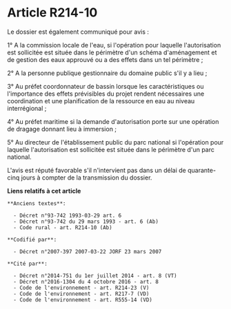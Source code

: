 # Article R214-10

Le dossier est également communiqué pour avis :

1° A la commission locale de l'eau, si l'opération pour laquelle l'autorisation est sollicitée est située dans le périmètre
d'un schéma d'aménagement et de gestion des eaux approuvé ou a des effets dans un tel périmètre ;

2° A la personne publique gestionnaire du domaine public s'il y a lieu ;

3° Au préfet coordonnateur de bassin lorsque les caractéristiques ou l'importance des effets prévisibles du projet rendent
nécessaires une coordination et une planification de la ressource en eau au niveau interrégional ;

4° Au préfet maritime si la demande d'autorisation porte sur une opération de dragage donnant lieu à immersion ;

5° Au directeur de l'établissement public du parc national si l'opération pour laquelle l'autorisation est sollicitée est
située dans le périmètre d'un parc national.

L'avis est réputé favorable s'il n'intervient pas dans un délai de quarante-cinq jours à compter de la transmission du
dossier.

**Liens relatifs à cet article**

	**Anciens textes**:

	  - Décret n°93-742 1993-03-29 art. 6
	  - Décret n°93-742 du 29 mars 1993 - art. 6 (Ab)
	  - Code rural - art. R214-10 (Ab)

	**Codifié par**:

	  - Décret n°2007-397 2007-03-22 JORF 23 mars 2007

	**Cité par**:

	  - Décret n°2014-751 du 1er juillet 2014 - art. 8 (VT)
	  - Décret n°2016-1304 du 4 octobre 2016 - art. 8
	  - Code de l'environnement - art. R214-23 (V)
	  - Code de l'environnement - art. R217-7 (VD)
	  - Code de l'environnement - art. R555-14 (VD)

